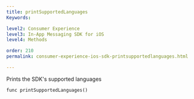 ```yaml
---
title: printSupportedLanguages
Keywords:

level2: Consumer Experience
level3: In-App Messaging SDK for iOS
level4: Methods

order: 210
permalink: consumer-experience-ios-sdk-printsupportedlanguages.html

---
```


Prints the SDK's supported languages

`func printSupportedLanguages()`
